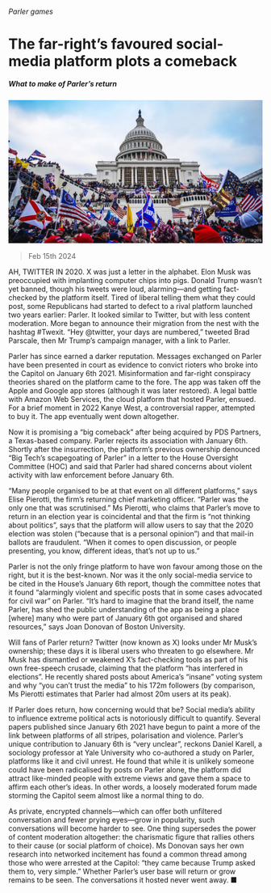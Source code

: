 ###### Parler games

# The far-right’s favoured social-media platform plots a comeback 

##### What to make of Parler’s return 

![image](images/20240217_USP003.jpg) 

> Feb 15th 2024 

AH, TWITTER IN 2020. X was just a letter in the alphabet. Elon Musk was preoccupied with implanting computer chips into pigs. Donald Trump wasn’t yet banned, though his tweets were loud, alarming—and getting fact-checked by the platform itself. Tired of liberal  telling them what they could post, some Republicans had started to defect to a rival platform launched two years earlier: Parler. It looked similar to Twitter, but with less content moderation. More began to announce their migration from the nest with the hashtag #Twexit. “Hey @twitter, your days are numbered,” tweeted Brad Parscale, then Mr Trump’s campaign manager, with a link to Parler. 

Parler has since earned a darker reputation. Messages exchanged on Parler have been presented in court as evidence to convict rioters who broke into the Capitol on January 6th 2021. Misinformation and far-right conspiracy theories shared on the platform came to the fore. The app was taken off the Apple and Google app stores (although it was later restored). A legal battle with Amazon Web Services, the cloud platform that hosted Parler, ensued. For a brief moment in 2022 Kanye West, a controversial rapper, attempted to buy it. The app eventually went down altogether. 

Now it is promising a “big comeback” after being acquired by PDS Partners, a Texas-based company. Parler rejects its association with January 6th. Shortly after the insurrection, the platform’s previous ownership denounced “Big Tech’s scapegoating of Parler” in a letter to the House Oversight Committee (HOC) and said that Parler had shared concerns about violent activity with law enforcement before January 6th.

“Many people organised to be at that event on all different platforms,” says Elise Pierotti, the firm’s returning chief marketing officer. “Parler was the only one that was scrutinised.” Ms Pierotti, who claims that Parler’s move to return in an election year is coincidental and that the firm is “not thinking about politics”, says that the platform will allow users to say that the 2020 election was stolen (“because that is a personal opinion”) and that mail-in ballots are fraudulent. “When it comes to open discussion, or people presenting, you know, different ideas, that’s not up to us.”

Parler is not the only fringe platform to have won favour among those on the right, but it is the best-known. Nor was it the only social-media service to be cited in the House’s January 6th report, though the committee notes that it found “alarmingly violent and specific posts that in some cases advocated for civil war” on Parler. “It’s hard to imagine that the brand itself, the name Parler, has shed the public understanding of the app as being a place [where] many who were part of January 6th got organised and shared resources,” says Joan Donovan of Boston University. 

Will fans of Parler return? Twitter (now known as X) looks  under Mr Musk’s ownership; these days it is liberal users who threaten to go elsewhere. Mr Musk has dismantled or weakened X’s fact-checking tools as part of his own free-speech crusade, claiming that the platform “has interfered in elections”. He recently shared posts about America’s “insane” voting system and why “you can’t trust the media” to his 172m followers (by comparison, Ms Pierotti estimates that Parler had almost 20m users at its peak).

If Parler does return, how concerning would that be? Social media’s ability to influence extreme political acts is notoriously difficult to quantify. Several papers published since January 6th 2021 have begun to paint a more  of the link between platforms of all stripes, polarisation and violence. Parler’s unique contribution to January 6th is “very unclear”, reckons Daniel Karell, a sociology professor at Yale University who co-authored a study on Parler, platforms like it and civil unrest. He found that while it is unlikely someone could have been radicalised by posts on Parler alone, the platform did attract like-minded people with extreme views and gave them a space to affirm each other’s ideas. In other words, a loosely moderated forum made storming the Capitol seem almost like a normal thing to do. 

As private, encrypted channels—which can offer both unfiltered conversation and fewer prying eyes—grow in popularity, such conversations will become harder to see. One thing supersedes the power of content moderation altogether: the charismatic figure that rallies others to their cause (or social platform of choice). Ms Donovan says her own research into networked incitement has found a common thread among those who were arrested at the Capitol: “they came because Trump asked them to, very simple.” Whether Parler’s user base will return or grow remains to be seen. The conversations it hosted never went away. ■


